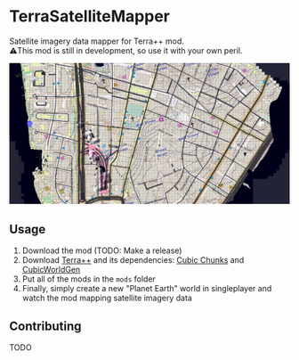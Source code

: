 # TerraSatelliteMapper
Satellite imagery data mapper for Terra++ mod.<br>
⚠️This mod is still in development, so use it with your own peril.

![image](.github/images/image.png)

## Usage
 1. Download the mod (TODO: Make a release)
 2. Download [Terra++](https://www.curseforge.com/minecraft/mc-mods/terraplusplus) and its dependencies: [Cubic Chunks](https://www.curseforge.com/minecraft/mc-mods/opencubicchunks) and [CubicWorldGen](https://www.curseforge.com/minecraft/mc-mods/cubicworldgen)
 3. Put all of the mods in the `mods` folder
 4. Finally, simply create a new "Planet Earth" world in singleplayer and watch the mod mapping satellite imagery data

## Contributing
TODO